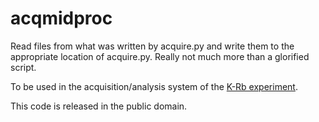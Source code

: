 # acqmidproc

Read files from what was written by acquire.py and write them to the appropriate
location of acquire.py. Really not much more than a glorified script.

To be used in the acquisition/analysis system of the
[K-Rb experiment](https://quantumgases.lens.unifi.it/exp/krb).

This code is released in the public domain.
